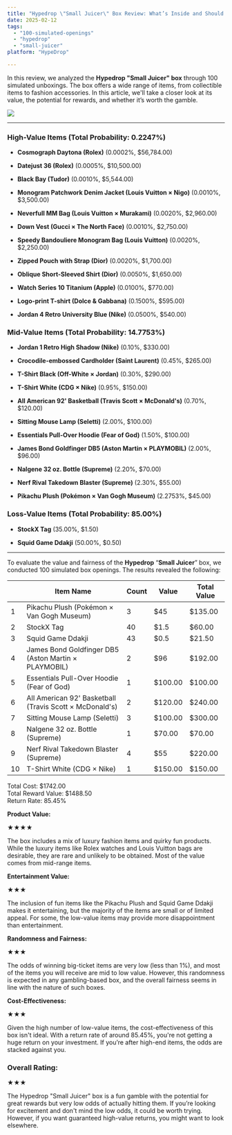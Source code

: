 ```yaml
---
title: "Hypedrop \"Small Juicer\" Box Review: What’s Inside and Should You Open It?"
date: 2025-02-12
tags: 
  - "100-simulated-openings"
  - "hypedrop"
  - "small-juicer"
platform: "HypeDrop"

---
```


In this review, we analyzed the **Hypedrop "Small Juicer" box** through 100 simulated unboxings. The box offers a wide range of items, from collectible items to fashion accessories. In this article, we'll take a closer look at its value, the potential for rewards, and whether it’s worth the gamble.

![](/media/af4dc-hypedrop-small-juicer.png)

* * *

### **High-Value Items (Total Probability: 0.2247%)**

- **Cosmograph Daytona (Rolex)** (0.0002%, $56,784.00)

- **Datejust 36 (Rolex)** (0.0005%, $10,500.00)

- **Black Bay (Tudor)** (0.0010%, $5,544.00)

- **Monogram Patchwork Denim Jacket (Louis Vuitton × Nigo)** (0.0010%, $3,500.00)

- **Neverfull MM Bag (Louis Vuitton × Murakami)** (0.0020%, $2,960.00)

- **Down Vest (Gucci × The North Face)** (0.0010%, $2,750.00)

- **Speedy Bandouliere Monogram Bag (Louis Vuitton)** (0.0020%, $2,250.00)

- **Zipped Pouch with Strap (Dior)** (0.0020%, $1,700.00)

- **Oblique Short-Sleeved Shirt (Dior)** (0.0050%, $1,650.00)

- **Watch Series 10 Titanium (Apple)** (0.0100%, $770.00)

- **Logo-print T-shirt (Dolce & Gabbana)** (0.1500%, $595.00)

- **Jordan 4 Retro University Blue (Nike)** (0.0500%, $540.00)

### **Mid-Value Items (Total Probability: 14.7753%)**

- **Jordan 1 Retro High Shadow (Nike)** (0.10%, $330.00)

- **Crocodile-embossed Cardholder (Saint Laurent)** (0.45%, $265.00)

- **T-Shirt Black (Off-White × Jordan)** (0.30%, $290.00)

- **T-Shirt White (CDG × Nike)** (0.95%, $150.00)

- **All American 92' Basketball (Travis Scott × McDonald's)** (0.70%, $120.00)

- **Sitting Mouse Lamp (Seletti)** (2.00%, $100.00)

- **Essentials Pull-Over Hoodie (Fear of God)** (1.50%, $100.00)

- **James Bond Goldfinger DB5 (Aston Martin × PLAYMOBIL)** (2.00%, $96.00)

- **Nalgene 32 oz. Bottle (Supreme)** (2.20%, $70.00)

- **Nerf Rival Takedown Blaster (Supreme)** (2.30%, $55.00)

- **Pikachu Plush (Pokémon × Van Gogh Museum)** (2.2753%, $45.00)

### **Loss-Value Items (Total Probability: 85.00%)**

- **StockX Tag** (35.00%, $1.50)

- **Squid Game Ddakji** (50.00%, $0.50)

* * *

To evaluate the value and fairness of the **Hypedrop** “**Small Juicer**” box, we conducted 100 simulated box openings. The results revealed the following:

|  | Item Name | Count | Value | Total Value |
| --- | --- | --- | --- | --- |
| 1 | Pikachu Plush (Pokémon × Van Gogh Museum) | 3 | $45 | $135.00 |
| 2 | StockX Tag | 40 | $1.5 | $60.00 |
| 3 | Squid Game Ddakji | 43 | $0.5 | $21.50 |
| 4 | James Bond Goldfinger DB5 (Aston Martin × PLAYMOBIL) | 2 | $96 | $192.00 |
| 5 | Essentials Pull-Over Hoodie (Fear of God) | 1 | $100.00 | $100.00 |
| 6 | All American 92' Basketball (Travis Scott × McDonald's) | 2 | $120.00 | $240.00 |
| 7 | Sitting Mouse Lamp (Seletti) | 3 | $100.00 | $300.00 |
| 8 | Nalgene 32 oz. Bottle (Supreme) | 1 | $70.00 | $70.00 |
| 9 | Nerf Rival Takedown Blaster (Supreme) | 4 | $55 | $220.00 |
| 10 | T-Shirt White (CDG × Nike) | 1 | $150.00 | $150.00 |

Total Cost: $1742.00  
Total Reward Value: $1488.50  
Return Rate: 85.45%

**Product Value:**

★★★★

The box includes a mix of luxury fashion items and quirky fun products. While the luxury items like Rolex watches and Louis Vuitton bags are desirable, they are rare and unlikely to be obtained. Most of the value comes from mid-range items.

**Entertainment Value:**

★★★

The inclusion of fun items like the Pikachu Plush and Squid Game Ddakji makes it entertaining, but the majority of the items are small or of limited appeal. For some, the low-value items may provide more disappointment than entertainment.

**Randomness and Fairness:**

★★★

The odds of winning big-ticket items are very low (less than 1%), and most of the items you will receive are mid to low value. However, this randomness is expected in any gambling-based box, and the overall fairness seems in line with the nature of such boxes.

**Cost-Effectiveness:**

★★★

Given the high number of low-value items, the cost-effectiveness of this box isn't ideal. With a return rate of around 85.45%, you're not getting a huge return on your investment. If you’re after high-end items, the odds are stacked against you.

### **Overall Rating:**

★★★

The Hypedrop "Small Juicer" box is a fun gamble with the potential for great rewards but very low odds of actually hitting them. If you’re looking for excitement and don't mind the low odds, it could be worth trying. However, if you want guaranteed high-value returns, you might want to look elsewhere.
